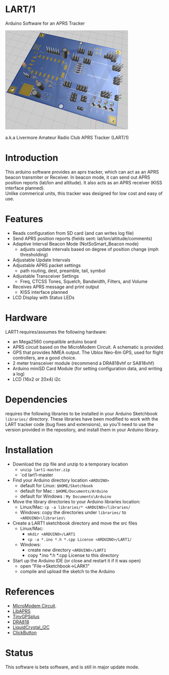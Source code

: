 # LART/1

Arduino Software for an APRS Tracker 

![LART1](schematic/LART1v6-3d-brd-top.png)

a.k.a Livermore Amateur Radio Club APRS Tracker (LART/1) 
# Introduction
This arduino software provides an aprs tracker, which can act as an APRS beacon transmiter or Receiver.  In beacon mode, it can send out APRS position reports (lat/lon and altitude). It also acts as an APRS receiver (KISS interface planned).  
Unlike commerical units, this tracker was designed for low cost and easy of use. 

# Features
+ Reads configuration from SD card (and can writes log file)
+ Send APRS position reports (fields sent: lat/lon/altitude/comments)
+ Adaptive Interval Beacon Mode (NotSoSmart_Beacon mode) 
    + adjusts update intervals based on degree of position change (mph thresholding) 
+ Adjustable Update Intervals 
+ Adjustable APRS packet settings
    + path routing, dest, preamble, tail, symbol 
+ Adjustable Transceiver Settings 
    + Freq, CTCSS Tones, Squelch, Bandwidth, Filters,  and Volume
+ Receives APRS message and print output
    + KISS interface planned 
+ LCD Display with Status LEDs
    

# Hardware
LART1 requires/assumes the following hardware:
+ an Mega2560 compatible arduino board
+ APRS circuit based on the MicroModem Circuit. A schematic is provided.  
+ GPS that provides NMEA output.  The Ublox Neo-6m GPS, used for flight controllers, are a good choice. 
+ 2 meter transceiver module (recommend a DRA818vhf or SA818vhf) 
+ Arduino miniSD Card Module (for setting configuration data, and writing a log)
+ LCD (16x2 or 20x4) i2c 

# Dependencies
requires the following libraries to be installed in your Arduino Sketchbook `libraries/` directory. 
These libraries have been modified to work with the LART tracker code (bug fixes and extensions), so you'll need to use the version provided in the repository, and install them in your Arduino library. 

# Installation
+ Download the zip file and unzip to a temporary location
    + `unzip lart1-master.zip`
    + `cd lart1-master
+ Find your Arduino directory location `<ARDUINO>`
    + default for Linux: `$HOME/Sketchbook`
    + default for Mac : `$HOME/Documents/Arduino`
    + default for Windows : `My Documents\Arduino`
+ Move the library directories to your Arduino libraries location:
    + Linux/Mac: `cp -a libraries/* <ARDUINO>/libraries/`
    + Windows: copy the directories under `libraries/` to `<ARDUINO>\libraries\`
+ Create a LART1 sketchbook directory and move the src files
    + Linux/Mac:
        + `mkdir <ARDUINO>/LART1`
        + `cp -a *.ino *.h *.cpp License <ARDUINO>/LART1/`
    + Windows:
        + create new directory `<ARDUINO>/LART1`
        + copy *.ino *.h *.cpp License to this directory
+ Start up the Arduino IDE (or close and restart it if it was open)
    + open "File->Sketchbook->LARK1"
    + compile and upload the sketch to the  Arduino

# References
+ [MicroModem Circuit](https://github.com/markqvist/MicroModem). 
+ [LibAPRS](https://github.com/markqvist/LibAPRS)
+ [TinyGPSplus](https://github.com/mikalhart/TinyGPSPlus) 
+ [DRA818](https://github.com/darksidelemm/dra818) 
+ [LiquidCrystal_I2C](https://bitbucket.org/fmalpartida/new-liquidcrystal/wiki/Home)
+ [ClickButton](https://code.google.com/archive/p/clickbutton/)


# Status
This software is beta software, and is still in major update mode.

